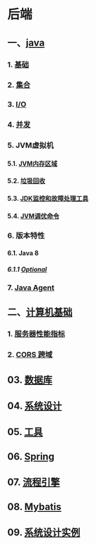 # 后端

## 一、[java](01.java%2FREADME.md)
### 1. [基础](01.java%2Fbase%2FREADME.md)
### 2. [集合](01.java%2Fcollection%2FREADME.md)
### 3. [I/O](01.java%2Fio%2FREADME.md)
### 4. [并发](01.java%2Fconcurrency%2FREADME.md)
### 5. JVM虚拟机
#### 5.1. [JVM内存区域](01.java%2Fjvm%2Fjvm-memory-areas%2FREADME.md)
#### 5.2. [垃圾回收](01.java%2Fjvm%2Fgarbage-collection%2FREADME.md)
#### 5.3. [JDK监控和故障处理工具](01.java%2Fjvm%2Fmonitoring-and-troubleshooting-tools%2FREADME.md)
#### 5.4. [JVM调优命令](01.java%2Fjvm%2Fjvm-tuning-command%2FREADME.md)
### 6. 版本特性
#### 6.1. Java 8
##### 6.1.1 [Optional](01.java%2Fversion%2Fjava-8%2Foptional%2FREADME.md)
### 7. [Java Agent](01.java%2Fjava-agent%2FREADME.md)

## 二、[计算机基础](02.computer-basics%2Findex.md)
### 1. [服务器性能指标](server-performance-metrics)
### 2. [CORS 跨域](cors%2FREADME.md)

## 03. [数据库](03.database)
## 04. [系统设计](04.system-design%2FREADME.md)
## 05. [工具](05.tools)
## 06. [Spring](06.spring%2FREADME.md)
## 07. [流程引擎](07.process-engine%2FREADME.md)
## 08. [Mybatis](08.mybatis%2FREADME.md)
## 09. [系统设计实例](09.system-design-cases%2FREADME.md)